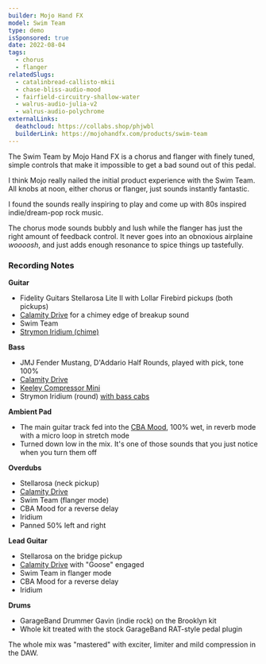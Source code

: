 ```yaml
---
builder: Mojo Hand FX
model: Swim Team
type: demo
isSponsored: true
date: 2022-08-04
tags:
  - chorus
  - flanger
relatedSlugs:
  - catalinbread-callisto-mkii
  - chase-bliss-audio-mood
  - fairfield-circuitry-shallow-water
  - walrus-audio-julia-v2
  - walrus-audio-polychrome
externalLinks:
  deathcloud: https://collabs.shop/phjwbl
  builderLink: https://mojohandfx.com/products/swim-team
---
```


The Swim Team by Mojo Hand FX is a chorus and flanger with finely tuned, simple controls that make it impossible to get a bad sound out of this pedal.

I think Mojo really nailed the initial product experience with the Swim Team. All knobs at noon, either chorus or flanger, just sounds instantly fantastic.

I found the sounds really inspiring to play and come up with 80s inspired indie/dream-pop rock music.

The chorus mode sounds bubbly and lush while the flanger has just the right amount of feedback control. It never goes into an obnoxious airplaine _woooosh_, and just adds enough resonance to spice things up tastefully.

### Recording Notes

**Guitar**

- Fidelity Guitars Stellarosa Lite II with Lollar Firebird pickups (both pickups)
- [Calamity Drive](/demos/plain-speak-calamity-drive) for a chimey edge of breakup sound
- Swim Team
- [Strymon Iridium (chime)](/demos/strymon-iridium)

**Bass**

- JMJ Fender Mustang, D'Addario Half Rounds, played with pick, tone 100%
- [Calamity Drive](/demos/plain-speak-calamity-drive)
- [Keeley Compressor Mini](/demos/keeley-electronics-compressor-mini)
- Strymon Iridium (round) [with bass cabs](/posts/strymon-iridium-bass-ownhammer-ir/)

**Ambient Pad**

- The main guitar track fed into the [CBA Mood](/demos/chase-bliss-audio-mood), 100% wet, in reverb mode with a micro loop in stretch mode
- Turned down low in the mix. It's one of those sounds that you just notice when you turn them off

**Overdubs**

- Stellarosa (neck pickup)
- [Calamity Drive](/demos/plain-speak-calamity-drive)
- Swim Team (flanger mode)
- CBA Mood for a reverse delay
- Iridium
- Panned 50% left and right

**Lead Guitar**

- Stellarosa on the bridge pickup
- [Calamity Drive](/demos/plain-speak-calamity-drive) with "Goose" engaged
- Swim Team in flanger mode
- CBA Mood for a reverse delay
- Iridium

**Drums**

- GarageBand Drummer Gavin (indie rock) on the Brooklyn kit
- Whole kit treated with the stock GarageBand RAT-style pedal plugin

The whole mix was "mastered" with exciter, limiter and mild compression in the DAW.
